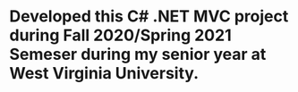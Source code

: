# Developed this C# .NET MVC project during Fall 2020/Spring 2021 Semeser during my senior year at West Virginia University.
